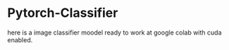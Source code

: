 # Pytorch-Classifier
here is a image classifier moodel ready to work at google colab with cuda enabled.
